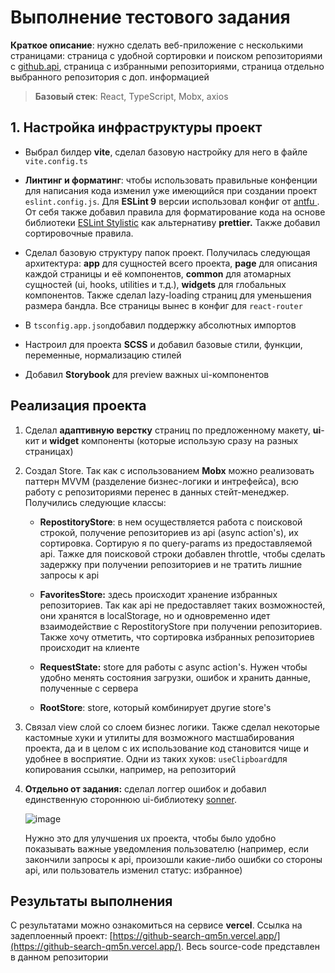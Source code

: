 # Выполнение тестового задания

**Краткое описание**: нужно сделать веб-приложение с несколькими страницами: страница с удобной сортировки и поиском репозиториями с [github.api](https://api.github.com/search/repositories?q=$%7Bvalue), страница с избранными репозиториями, страница отдельно выбранного репозитория с доп. информацией

> **Базовый стек**: React, TypeScript, Mobx, axios

## 1. Настройка инфраструктуры проект

- Выбрал билдер **vite**, сделал базовую настройку для него в файле `vite.config.ts`

- **Линтинг и форматинг**: чтобы использовать правильные конфенции для написания кода изменил уже имеющийся при создании проект `eslint.config.js`. Для **ESLint 9** версии использовал конфиг от [antfu ](https://github.com/antfu/eslint-config). От себя также добавил правила для форматирование кода на основе библиотеки [ESLint Stylistic](https://eslint.style/rules/js/max-len) как альтернативу **prettier.** Также добавил сортировочные правила. 

- Сделал базовую структуру папок проект. Получилась следующая архитектура: **app** для сущностей всего проекта, **page** для описания каждой страницы и её компонентов, **common** для атомарных сущностей (ui, hooks, utilities и т.д.), **widgets** для глобальных компонентов. Также сделал lazy-loading страниц для уменьшения размера бандла. Все страницы вынес в конфиг для `react-router`

- В `tsconfig.app.json`добавил поддержку абсолютных импортов

- Настроил для проекта **SCSS** и добавил базовые стили, функции, переменные, нормализацию стилей

- Добавил **Storybook** для preview важных ui-компонентов

## Реализация проекта

  1. Сделал **адаптивную** **верстку** страниц по предложенному макету, **ui**-кит и **widget** компоненты (которые использую сразу на разных страницах)

  2. Создал Store. Так как с использованием **Mobx** можно реализовать паттерн MVVM (разделение бизнес-логики и интрефейса), всю работу с репозиториями перенес в данных стейт-менеджер. Получились следующие классы:

      - **RepostitoryStore**: в нем осуществляется работа с поисковой строкой, получение репозиториев из api (async action's), их сортировка. Сортирую я по query-params из предоставляемой api. Тажке для поисковой строки добавлен throttle, чтобы сделать задержку при получении репозиториев и не тратить лишние запросы к api

      - **FavoritesStore:** здесь происходит хранение избранных репозиториев. Так как api не предоставляет таких возможностей, они хранятся в localStorage, но и одновременно идет взаимодействие с RepostitoryStore при получении репозиториев. Также хочу отметить, что сортировка избранных репозиториев происходит на клиенте

      - **RequestState:** store для работы с async action's. Нужен чтобы удобно менять состояния загрузки, ошибок и хранить данные, полученные с сервера

      - **RootStore**: store, который комбинирует другие store's

  1. Связал view слой со слоем бизнес логики. Также сделал некоторые кастомные хуки и утилиты для возможного мастшабирования проекта, да и в целом с их использование код становится чище и удобнее в восприятие. Одни из таких хуков: `useClipboard`для копирования ссылки, например, на репозиторий

  2. **Отдельно от задания:** сделал логгер ошибок и добавил единственную стороннюю ui-библиотеку [sonner](https://sonner.emilkowal.ski/). 

       ![image](https://github.com/user-attachments/assets/1d5a9260-b7d7-4fbc-92bf-d06ef9051c2f)


      Нужно это для улучшения ux проекта, чтобы было удобно показывать важные уведомления пользователю (например, если закончили запросы к api, произошли какие-либо ошибки со стороны api, или пользователь изменил статус: избранное)

    

## Результаты выполнения

С результатами можно ознакомиться на сервисе **vercel**. Ссылка на задеплоенный проект: [https://github-search-qm5n.vercel.app/](https://github-search-qm5n.vercel.app/). Весь source-code представлен в данном репозитории

